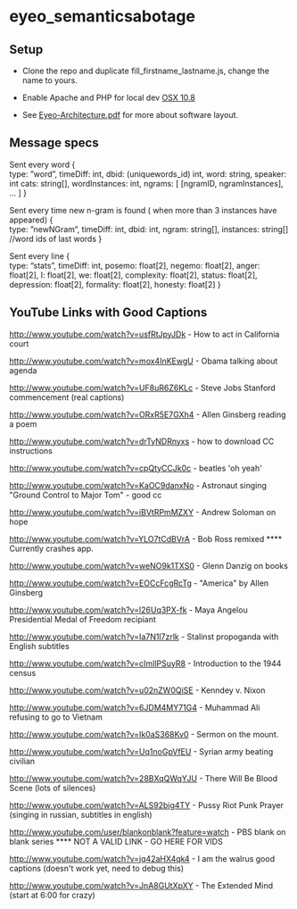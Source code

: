 eyeo_semanticsabotage
=====================



## Setup ##

+ Clone the repo and duplicate fill_firstname_lastname.js, change the name to yours.

+ Enable Apache and PHP for local dev [OSX 10.8](http://coolestguyplanettech.com/downtown/install-and-configure-apache-mysql-php-and-phpmyadmin-osx-108-mountain-lion)

+ See [Eyeo-Architecture.pdf](https://github.com/sosolimited/eyeo_semanticsabotage/blob/master/Eyeo-Architecture.pdf) for more about software layout.


## Message specs ##

Sent every word
{	
  type: ”word”, 
  timeDiff: int,
  dbid: (uniquewords_id) int,
  word: string, 
  speaker: int 
  cats: string[], 
  wordInstances: int, 
  ngrams: [ [ngramID, ngramInstances], ... ]
}

Sent every time new n-gram is found ( when more than 3 instances have appeared)
{	
  type: ”newNGram”, 
  timeDiff: int,
  dbid: int,
  ngram: string[],
  instances: string[] //word ids of last words
}

Sent every line
{	
  type: “stats”,
  timeDiff: int,
  posemo: float[2],
  negemo: float[2],
  anger: float[2],
  I: float[2],
  we: float[2],
  complexity: float[2],
  status: float[2],
  depression: float[2],
  formality: float[2],
  honesty: float[2]
}


## YouTube Links with Good Captions ##

http://www.youtube.com/watch?v=usfRtJpyJDk - How to act in California court

http://www.youtube.com/watch?v=mox4InKEwgU - Obama talking about agenda

http://www.youtube.com/watch?v=UF8uR6Z6KLc - Steve Jobs Stanford commencement (real captions)

http://www.youtube.com/watch?v=ORxR5E7GXh4 - Allen Ginsberg reading a poem

http://www.youtube.com/watch?v=drTyNDRnyxs - how to download CC instructions

http://www.youtube.com/watch?v=cpQtyCCJk0c - beatles 'oh yeah'

http://www.youtube.com/watch?v=KaOC9danxNo - Astronaut singing "Ground Control to Major Tom" - good cc

http://www.youtube.com/watch?v=iBVtRPmMZXY - Andrew Soloman on hope

http://www.youtube.com/watch?v=YLO7tCdBVrA - Bob Ross remixed **** Currently crashes app.

http://www.youtube.com/watch?v=weNO9k1TXS0 - Glenn Danzig on books

http://www.youtube.com/watch?v=EOCcFcgRcTg - "America" by Allen Ginsberg

http://www.youtube.com/watch?v=l26Uq3PX-fk - Maya Angelou Presidential Medal of Freedom recipiant

http://www.youtube.com/watch?v=Ia7N1l7zrlk - Stalinst propoganda with English subtitles

http://www.youtube.com/watch?v=cImIlPSuyR8 - Introduction to the 1944 census

http://www.youtube.com/watch?v=u02nZW0QiSE - Kenndey v. Nixon

http://www.youtube.com/watch?v=6JDM4MY71G4 - Muhammad Ali refusing to go to Vietnam

http://www.youtube.com/watch?v=Ik0aS368Kv0 - Sermon on the mount.

http://www.youtube.com/watch?v=Uq1noGpVfEU - Syrian army beating civilian 

http://www.youtube.com/watch?v=28BXqQWqYJU - There Will Be Blood Scene (lots of silences)

http://www.youtube.com/watch?v=ALS92big4TY - Pussy Riot Punk Prayer (singing in russian, subtitles in english)

http://www.youtube.com/user/blankonblank?feature=watch - PBS blank on blank series **** NOT A VALID LINK - GO HERE FOR VIDS

http://www.youtube.com/watch?v=jq42aHX4qk4 - I am the walrus good captions (doesn't work yet, need to debug this)

http://www.youtube.com/watch?v=JnA8GUtXpXY - The Extended Mind (start at 6:00 for crazy)
